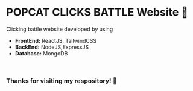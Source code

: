 # POPCAT CLICKS BATTLE Website &#128640;

Clicking battle website developed by using
- **FrontEnd:** ReactJS, TailwindCSS
- **BackEnd:** NodeJS,ExpressJS
- **Database:** MongoDB

<br>

<!-- Visit our website here.
- [popcat-battle-project](https://popcat-clone-project.vercel.app/) -->



### Thanks for visiting my respository! &#128079;
